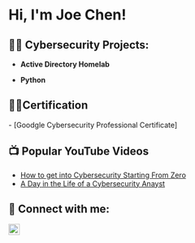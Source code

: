 <h1>Hi, I'm Joe Chen! <br/><a href="https://github.com/joec-cybertest"></a>

<h2>👨‍💻 Cybersecurity Projects:</h2>

- <b>Active Directory Homelab</b>

- <b>Python</b>

<h2> 👨‍💻Certification</h2>
  - [Goodgle Cybersecurity Professional Certificate]
<h2>📺 Popular YouTube Videos</h2>

- [How to get into Cybersecurity Starting From Zero](https://www.youtube.com/watch?v=a83ASGn_V_s)
- [A Day in the Life of a Cybersecurity Anayst](https://www.youtube.com/watch?v=uHy3oM7NnoU)


<h2> 🤳 Connect with me:</h2>

[<img align="left" alt="JoeChen | LinkedIn" width="22px" src="https://cdn.jsdelivr.net/npm/simple-icons@v3/icons/linkedin.svg" />][linkedin]


[linkedin]: [[https://linkedin.com/in/joe-chen-835938116]
<!--
**joec-cybertest/joec-cybertest** is a ✨ _special_ ✨ repository because its `README.md` (this file) appears on your GitHub profile.

Here are some ideas to get you started:

- 🔭 I’m currently working on ...
- 🌱 I’m currently learning ...
- 👯 I’m looking to collaborate on ...
- 🤔 I’m looking for help with ...
- 💬 Ask me about ...
- 📫 How to reach me: ...
- 😄 Pronouns: ...
- ⚡ Fun fact: ...
-->
